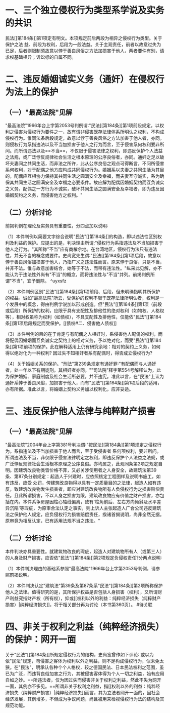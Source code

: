 # 一、三个独立侵权行为类型系学说及实务的共识

民法[[第184条]]第1项定有明文。本项规定前后两段为相异之侵权行为类型。关于保护之法
益、前段为权利，后段为一般法益。关于主观责任，前者以故意过失为已足，后者则限制须故意以悖于善良风俗之方法加损害于他人，两者要件有别，请求权基础相异；诉讼标的自属不同。

# 二、违反婚姻诚实义务（通奸）在侵权行为法上的保护

## （一）"最高法院"见解

"最高法院"1966年台上字第2053号判例谓∶"民法[[第184条]]第1项前段规定，以权利之侵害为侵权行为要件之一，故有谓非侵害既存法律体系所明认之权利，不构成侵权行为。惟同法条后段规定，故意以悖于善良风俗之方法加害于他人者，亦同。则侵权行为系指违法以及不当加损害于他人之行为而言，至于侵害系何权利要非所问。而所谓违法以及==不当==，不仅限于侵害法律之权利，即违反保护个人法益之法规，或广泛悖反规律社会生活之根本原理的公序良俗者，亦同。通奸之足以破坏夫妻间之共同生活，而非法之所许，此从公序良俗之观点可得断言，不问所侵害系何权利，对于配偶之他方应构成共同侵权行为。婚姻系以夫妻之共同生活为其目的，配偶应互相协力保持其共同生活之圆满安全及幸福，而夫妻互守诚实，系为确保其共同生活之圆满安全及幸福之必要条件。故应解为配偶因婚姻契约而互负诚实之义务。配偶之一方行为不诚实，破坏共同生活之圆满安全及幸福者，即为违反因婚姻契约之义务，而侵害他方之权利。"

## （二）分析讨论

前揭判例在理论及实务具有重要性，分四点加以说明∶

（1）本件判例以简要文字综合说明"民法"[[第184条]]的构造，即以违法性区别权利及利益的保护。应提出的是，判决理由所谓;"侵权行为系指违法及不当加损害于他人之行为。"其所称"不当"应有商榷余地。在台湾地区，侵权行为法只有违法性，并无不当的概念或要件。史尚宽先生谓∶"民法[[第184条]]第1项后段，故意以悖于善良风俗加损害于他人，乃指广义之违法性而言。原来悖于良俗，只是不当，并非不法。惟与故意加害结合，始等于不法，而带有违法性。"纵采此见解，亦不能认为于违法性外尚有"不当"的概念，而将违法性与"不当"并列。前揭判例所谓"不当"，宜予删除。 ^uyxsfz

（2）本件判例区别"民法"[[第184条]]第1项前段、后段，但未明确指明其所保护的权益。诚如"最高法院"所云，受保护的权利不限于既存法律所明认者，权利是一个发展中的概念，得由判例学说加以形成创造。但"民法"[[第184条]]第1项（前段或后段）所保护的权利，应限于具有支配性及排他性的绝对权利（如物权、人格权等），相对权虽称为权利（如债权），不具支配性及排他性，仅能依"民法"[[第184条]]第1项后段规定而受保护。[[债权#二、侵害他人债权]]

（3）本件判例的目的在于肯定与有配偶之人相奸时，系侵害他人配偶的权利，而将配偶因婚姻而互负诚实之契约上的相对义务，予以绝对化，而受"民法"[[第184条]]第1项前项的保护。此在解释适用上仍有研究余地：相对的契约上义务，如何得以绝对化为一种权利?
因过失不知相奸者系有配偶时，得否成立侵权行为?

（4）关于婚姻关系的保护。"刑法"第239条规定有通奸罪∶"有配偶而与人通奸者，处一年以下有期徒刑。其相奸者亦同。""司法院"释字第554号解释认为，此为保护婚姻、家庭制度及社会生活所必要，并不违宪。准此以言，在"民法"上认为通奸系悖于善良风俗，加损害于他人，而有"民法"[[第184条]]第1项后段的适用，亦有所据。准此以言，将婚姻上契约义务加以权利化，应非妥适。

# 三、违反保护他人法律与纯粹财产损害

## （一）"最高法院"见解

"最高法院"2004年台上字第381号判决谓∶"按民法[[第184条]]第1项规定之侵权行为。系指违法及不当加损害于他人而言，至于受侵害者
系何项权利，要非所问。所谓违法及不当，非仅限于侵害法律明定之权利，即违反保护个人法益之法规，或广泛悖反规律社会生活根本原理之公序良俗。亦均属之，此观同条第2项之规定自明。因建筑改良物类皆价格不菲，又必关涉使用者之人身安全，故建筑法第39条、第87条分别规定：起造人于兴建时，应依照核定工程图样及说明书施工，如有违反，应受
处罚，俾建筑改良物得以具有一定质量目的之法律，起造人如有违反，致建筑改良物发生损害者，即应对建筑改良物所有人负侵权行为之损害赔偿责任。且此所谓损害，不以人身之损害为限，建筑改良物应有价值之财产损害，亦包括在内。本件系争房屋因柱心轴线偏离，致有'柱角前后、左右方向倾斜及水平差异沉陷'等瑕疵，为原审合法认定之事实，则上诉人主张起造人广合公司违反建筑法之保护他人规定，应负侵权行为损害赔偿责任，揆诸首揭说明，尚非全然无据。原审竟为相反认定，已有适用法规不当之违法。"

## （二）分析讨论

本件判决亦具重要性。就建筑物改良的瑕疵，起造人对建筑物所有人（或第三人）的人身及财产损害，应否依"民法"[[第184条]]第2项规定负侵权责任?分两点说明∶

（1）本件判决理由的基础系参照"最高法院"1966年台上字第2053号判例，请参照前揭说明。

（2）本件判决认定"建筑法"第39条及第87条系"民法"[[第184条]]第2项所称保护他人之法律。值得研究的是，其所保护权益是否包括人身损害（权利），又所谓财产利益究指财产权（所有权），抑或[[权利以外的利益：纯粹经济损失（纯粹财产损害）|纯粹经济损失]]，将于相关部分再为讨论（本书第360页）。 #待关联

# 四、非关于权利之利益（纯粹经济损失）的保护：网开一面

关于"民法"[[第184条]]所规定侵权行为的结构，史尚宽曾作如下评论∶
或以为依"民法"规定，苟侵害之客体为权利以外之利益，则不足构成侵权行为，似未免太狭。在"民法"，明承认各种个个人格权，较之德国民法、日本民法权利之范围，虽已为广泛，而违背良俗加害之行为，其被侵害客体得为个人一切之利益，始有应用自如之妙。==所违法者，仅为因过失而侵害非关于权利之利益，然此不失为网开一面，其例亦不多见。==所谓非关于权利之利益，指[[权利以外的利益：纯粹经济损失（纯粹财产损害）|纯粹经济损失]]而言，其为立法者网开一面的，因社会经济发展，其例增多，不但成为争议问题，尚且被用来检视侵权行为法的结构及其规范功能。
